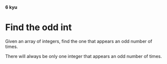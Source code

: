 **6 kyu**
# Find the odd int

Given an array of integers, find the one that appears an odd number of times.

There will always be only one integer that appears an odd number of times.
